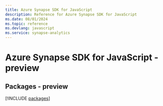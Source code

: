```yaml
---
title: Azure Synapse SDK for JavaScript
description: Reference for Azure Synapse SDK for JavaScript
ms.date: 08/01/2024
ms.topic: reference
ms.devlang: javascript
ms.service: synapse-analytics
---
```

# Azure Synapse SDK for JavaScript - preview
## Packages - preview
[!INCLUDE [packages](synapse-index.md)]